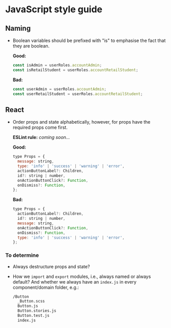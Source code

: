 # JavaScript style guide

## Naming

* Boolean variables should be prefixed with "is" to emphasise the fact that they are boolean.

  **Good:**
  
  ```js
  const isAdmin = userRoles.accountAdmin;
  const isRetailStudent = userRoles.accountRetailStudent;
  ```
 
  **Bad:**
  
  ```js
  const userAdmin = userRoles.accountAdmin;
  const userRetailStudent = userRoles.accountRetailStudent;
  ```

## React

* Order props and state alphabetically, however, for props have the required props come first.

  **ESLint rule:** _coming soon…_

  **Good:**
  
  ```js
  type Props = {
    message: string,
    type: 'info' | 'success' | 'warning' | 'error',
    actionButtonLabel?: Children,
    id?: string | number,
    onActionButtonClick?: Function,
    onDismiss?: Function,
  };
  ```
 
  **Bad:**
  
  ```js
  type Props = {
    actionButtonLabel?: Children,
    id?: string | number,
    message: string,
    onActionButtonClick?: Function,
    onDismiss?: Function,
    type: 'info' | 'success' | 'warning' | 'error',
  };
  ```

### To determine

* Always destructure props and state?
* How we `import` and `export` modules, i.e., always named or always default? And whether we always have an `index.js` in every component/domain folder, e.g.:

  ```bash
  /Button
    _Button.scss
    Button.js
    Button.stories.js
    Button.test.js
    index.js
  ```
